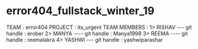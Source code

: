 # error404_fullstack_winter_19

TEAM : error404
PROJECT : its_urgent
TEAM MEMBERS : 
 1> RISHAV --- git handle : erober
 2> MANYA ---- git handle : Manya1998
 3> REEMA ---- git handle : reemalakra
 4> YASHWI --- git handle : yashwiparashar
